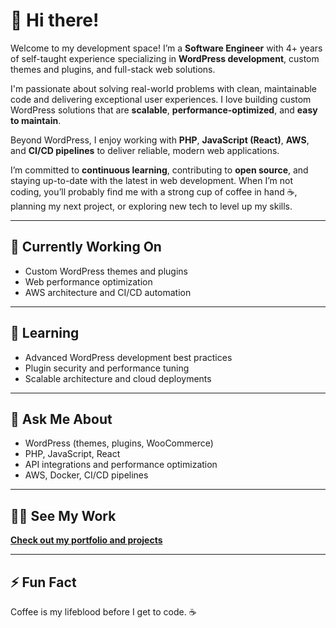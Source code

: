 # 👋 Hi there!

Welcome to my development space! I’m a **Software Engineer** with 4+ years of self-taught experience specializing in **WordPress development**, custom themes and plugins, and full-stack web solutions.  

I'm passionate about solving real-world problems with clean, maintainable code and delivering exceptional user experiences. I love building custom WordPress solutions that are **scalable**, **performance-optimized**, and **easy to maintain**.  

Beyond WordPress, I enjoy working with **PHP**, **JavaScript (React)**, **AWS**, and **CI/CD pipelines** to deliver reliable, modern web applications.  

I’m committed to **continuous learning**, contributing to **open source**, and staying up-to-date with the latest in web development. When I’m not coding, you’ll probably find me with a strong cup of coffee in hand ☕️, planning my next project, or exploring new tech to level up my skills.

---

## 🔭 Currently Working On
- Custom WordPress themes and plugins
- Web performance optimization
- AWS architecture and CI/CD automation

---

## 🌱 Learning
- Advanced WordPress development best practices
- Plugin security and performance tuning
- Scalable architecture and cloud deployments

---

## 💬 Ask Me About
- WordPress (themes, plugins, WooCommerce)
- PHP, JavaScript, React
- API integrations and performance optimization
- AWS, Docker, CI/CD pipelines

---

## 👨‍💻 See My Work
[**Check out my portfolio and projects**](https://briancodedev.github.io)

---

## ⚡ Fun Fact
Coffee is my lifeblood before I get to code. ☕️
